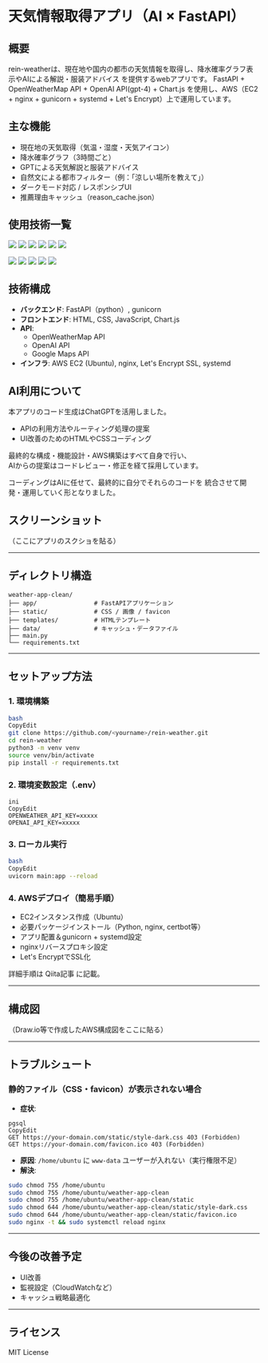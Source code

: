 # 天気情報取得アプリ（AI × FastAPI）

## 概要
rein-weatherは、現在地や国内の都市の天気情報を取得し、降水確率グラフ表示やAIによる解説・服装アドバイス
を提供するwebアプリです。
FastAPI + OpenWeatherMap API + OpenAI API(gpt-4) + Chart.js を使用し、AWS（EC2 + nginx + gunicorn + systemd + Let's Encrypt）上で運用しています。

## 主な機能
- 現在地の天気取得（気温・湿度・天気アイコン）
- 降水確率グラフ（3時間ごと）
- GPTによる天気解説と服装アドバイス
- 自然文による都市フィルター（例：「涼しい場所を教えて」）
- ダークモード対応 / レスポンシブUI
- 推薦理由キャッシュ（reason_cache.json）

## 使用技術一覧

<img src="https://img.shields.io/badge/-JavaScript-F7DF1E.svg?logo=javascript&logoColor=black&style=for-the-badge"> <img src="https://img.shields.io/badge/-Css-purple.svg?logo=css&style=for-the-badge"> <img src="https://img.shields.io/badge/-Html5-E34F26.svg?logo=html5&logoColor=white&style=for-the-badge">
<img src="https://img.shields.io/badge/-FastAPI-000000.svg?logo=fastapi&style=for-the-badge">
<img src="https://img.shields.io/badge/-Python-F2C63C.svg?logo=python&style=for-the-badge">
<img src="https://img.shields.io/badge/-gunicorn-000000.svg?logo=gunicorn&style=for-the-badge">

<img src="https://img.shields.io/badge/-Nginx-269539.svg?logo=nginx&style=for-the-badge"> <img src="https://img.shields.io/badge/-Amazon%20aws-232F3E.svg?logo=amazon-aws&style=for-the-badge"> <img src="https://img.shields.io/badge/-Ubuntu-E95420.svg?logo=ubuntu&logoColor=white&style=for-the-badge"> <img src="https://img.shields.io/badge/-Amazon%20EC2-232F3E.svg?logo=amazon-EC2&style=for-the-badge"> <img src="https://img.shields.io/badge/-Linux-FCC624.svg?logo=Linux&logoColor=black&style=for-the-badge">

## 技術構成

- **バックエンド**: FastAPI（python）, gunicorn
- **フロントエンド**: HTML, CSS, JavaScript, Chart.js
- **API**:
    - OpenWeatherMap API
    - OpenAI API
    - Google Maps API
- **インフラ**: AWS EC2 (Ubuntu), nginx, Let's Encrypt SSL, systemd

## AI利用について
本アプリのコード生成はChatGPTを活用しました。

- APIの利用方法やルーティング処理の提案
- UI改善のためのHTMLやCSSコーディング

最終的な構成・機能設計・AWS構築はすべて自身で行い、  
AIからの提案はコードレビュー・修正を経て採用しています。

コーディングはAIに任せて、最終的に自分でそれらのコードを
統合させて開発・運用していく形となりました。

## スクリーンショット

（ここにアプリのスクショを貼る）

---

## ディレクトリ構造

```
weather-app-clean/
├── app/                # FastAPIアプリケーション
├── static/             # CSS / 画像 / favicon
├── templates/          # HTMLテンプレート
├── data/               # キャッシュ・データファイル
├── main.py
└── requirements.txt

```

---

## セットアップ方法

### 1. 環境構築

```bash
bash
CopyEdit
git clone https://github.com/<yourname>/rein-weather.git
cd rein-weather
python3 -m venv venv
source venv/bin/activate
pip install -r requirements.txt

```

### 2. 環境変数設定（.env）

```
ini
CopyEdit
OPENWEATHER_API_KEY=xxxxx
OPENAI_API_KEY=xxxxx

```

### 3. ローカル実行

```bash
bash
CopyEdit
uvicorn main:app --reload

```

### 4. AWSデプロイ（簡易手順）

- EC2インスタンス作成（Ubuntu）
- 必要パッケージインストール（Python, nginx, certbot等）
- アプリ配置＆gunicorn + systemd設定
- nginxリバースプロキシ設定
- Let's EncryptでSSL化

詳細手順は Qiita記事 に記載。

---

## 構成図

（Draw.io等で作成したAWS構成図をここに貼る）

---

## トラブルシュート

### 静的ファイル（CSS・favicon）が表示されない場合

- **症状**:

```
pgsql
CopyEdit
GET https://your-domain.com/static/style-dark.css 403 (Forbidden)
GET https://your-domain.com/favicon.ico 403 (Forbidden)

```

- **原因**: `/home/ubuntu` に `www-data` ユーザーが入れない（実行権限不足）
- **解決**:

```bash
sudo chmod 755 /home/ubuntu
sudo chmod 755 /home/ubuntu/weather-app-clean
sudo chmod 755 /home/ubuntu/weather-app-clean/static
sudo chmod 644 /home/ubuntu/weather-app-clean/static/style-dark.css
sudo chmod 644 /home/ubuntu/weather-app-clean/static/favicon.ico
sudo nginx -t && sudo systemctl reload nginx

```

---

## 今後の改善予定

- UI改善
- 監視設定（CloudWatchなど）
- キャッシュ戦略最適化

---

## ライセンス

MIT License
